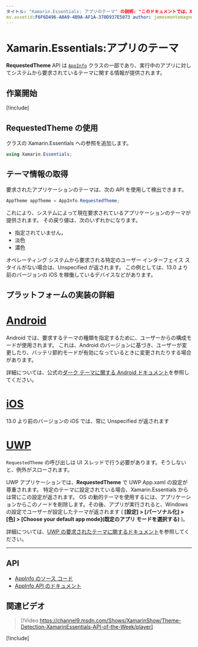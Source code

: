 ```yaml
---
タイトル: "Xamarin.Essentials: アプリのテーマ" の説明: "このドキュメントでは、Xamarin.Essentials の要求されたアプリ テーマに関する API について説明します。実行中のアプリに対して要求されているテーマ スタイルに関する情報が記載されています。"
ms.assetid:F6F6D496-A8A9-4B9A-AF1A-370D937E5073 author: jamesmontemagno ms.custom: video ms.author: jamont ms.date:01/06/2020 no-loc: [Xamarin.Forms, Xamarin.Essentials]
---
```


# <a name="xamarinessentials-app-theme"></a>Xamarin.Essentials:アプリのテーマ

**RequestedTheme** API は [`AppInfo`](app-information.md) クラスの一部であり、実行中のアプリに対してシステムから要求されているテーマに関する情報が提供されます。

## <a name="get-started"></a>作業開始

[!include[](~/essentials/includes/get-started.md)]

## <a name="using-requestedtheme"></a>RequestedTheme の使用

クラスの Xamarin.Essentials への参照を追加します。

```csharp
using Xamarin.Essentials;
```

## <a name="obtaining-theme-information"></a>テーマ情報の取得

要求されたアプリケーションのテーマは、次の API を使用して検出できます。

```csharp
AppTheme appTheme = AppInfo.RequestedTheme;

```

これにより、システムによって現在要求されているアプリケーションのテーマが提供されます。 その戻り値は、次のいずれかになります。

* 指定されていません。
* 淡色
* 濃色

オペレーティング システムから要求される特定のユーザー インターフェイス スタイルがない場合は、Unspecified が返されます。 この例としては、13.0 より前のバージョンの iOS を稼働しているデバイスなどがあります。


## <a name="platform-implementation-specifics"></a>プラットフォームの実装の詳細

# <a name="android"></a>[Android](#tab/android)

Android では、要求するテーマの種類を指定するために、ユーザーからの構成モードが使用されます。 これは、Android のバージョンに基づき、ユーザーが変更したり、バッテリ節約モードが有効になっているときに変更されたりする場合があります。

詳細については、公式の[ダーク テーマに関する Android ドキュメント](https://developer.android.com/guide/topics/ui/look-and-feel/darktheme)を参照してください。


# <a name="ios"></a>[iOS](#tab/ios)

13.0 より前のバージョンの iOS では、常に Unspecified が返されます


# <a name="uwp"></a>[UWP](#tab/uwp)

`RequestedTheme` の呼び出しは UI スレッドで行う必要があります。そうしないと、例外がスローされます。

UWP アプリケーションでは、**RequestedTheme** で UWP App.xaml の設定が尊重されます。 特定のテーマに設定されている場合、Xamarin.Essentials からは常にこの設定が返されます。 OS の動的テーマを使用するには、アプリケーションからこのノードを削除します。その後、アプリが実行されると、Windows の設定でユーザーが設定したテーマが返されます ( **[設定] > [パーソナル化] > [色] > [Choose your default app mode]\(既定のアプリ モードを選択する\)** )。

詳細については、[UWP の要求されたテーマに関するドキュメント](https://docs.microsoft.com/uwp/api/windows.ui.xaml.application.requestedtheme)を参照してください。

--------------

## <a name="api"></a>API

- [AppInfo のソース コード](https://github.com/xamarin/Essentials/tree/master/Xamarin.Essentials/AppInfo)
- [AppInfo API のドキュメント](xref:Xamarin.Essentials.AppInfo)

## <a name="related-video"></a>関連ビデオ

> [!Video https://channel9.msdn.com/Shows/XamarinShow/Theme-Detection-XamarinEssentials-API-of-the-Week/player]

[!include[](~/essentials/includes/xamarin-show-essentials.md)]
